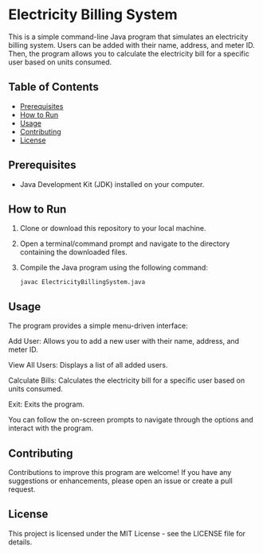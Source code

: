 # Electricity Billing System

This is a simple command-line Java program that simulates an electricity billing system. Users can be added with their name, address, and meter ID. Then, the program allows you to calculate the electricity bill for a specific user based on units consumed.

## Table of Contents
- [Prerequisites](#prerequisites)
- [How to Run](#how-to-run)
- [Usage](#usage)
- [Contributing](#contributing)
- [License](#license)

## Prerequisites
- Java Development Kit (JDK) installed on your computer.

## How to Run
1. Clone or download this repository to your local machine.

2. Open a terminal/command prompt and navigate to the directory containing the downloaded files.

3. Compile the Java program using the following command:
   ```shell
   javac ElectricityBillingSystem.java

## Usage
The program provides a simple menu-driven interface:

Add User: Allows you to add a new user with their name, address, and meter ID.

View All Users: Displays a list of all added users.

Calculate Bills: Calculates the electricity bill for a specific user based on units consumed.

Exit: Exits the program.

You can follow the on-screen prompts to navigate through the options and interact with the program.

## Contributing
Contributions to improve this program are welcome! If you have any suggestions or enhancements, please open an issue or create a pull request.

## License
This project is licensed under the MIT License - see the LICENSE file for details.
